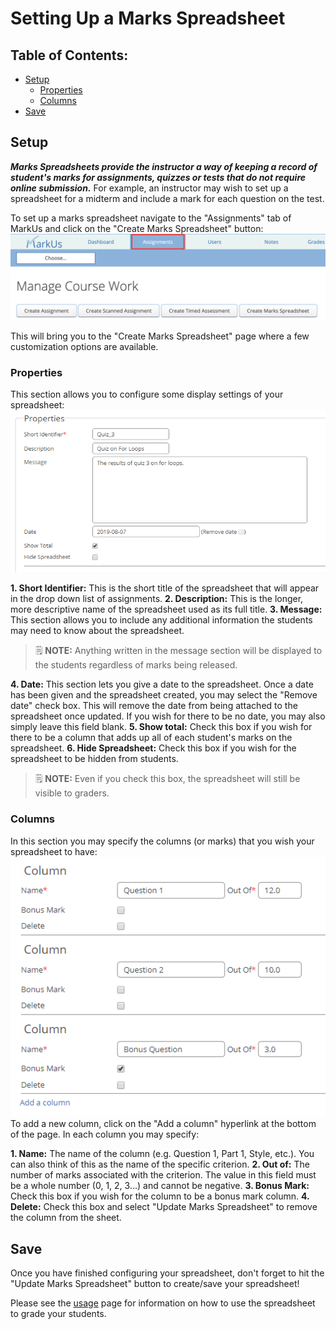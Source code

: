 # Setting Up a Marks Spreadsheet

## Table of Contents:
 - [Setup](#setup)
     - [Properties](#properties)
     - [Columns](#columns)
 - [Save](#save)


## Setup
***Marks Spreadsheets provide the instructor a way of keeping a record of student's marks for assignments, quizzes or tests that do not require online submission.*** For example, an instructor may wish to set up a spreadsheet for a midterm and include a mark for each question on the test.

To set up a marks spreadsheet navigate to the "Assignments" tab of MarkUs and click on the "Create Marks Spreadsheet" button:
![Create Marks Spreadsheet](./images/assignment-tab.png)

This will bring you to the "Create Marks Spreadsheet" page where a few customization options are available.

### Properties
This section allows you to configure some display settings of your spreadsheet:
![Properties Marks Spreadsheet](./images/marks-spreadsheet-properties.png)

**1. Short Identifier:** This is the short title of the spreadsheet that will appear in the drop down list of assignments.
**2. Description:** This is the longer, more descriptive name of the spreadsheet used as its full title.
**3. Message:** This section allows you to include any additional information the students may need to know about the spreadsheet.
> :spiral_notepad: **NOTE:** Anything written in the message section will be displayed to the students regardless of marks being released.

**4. Date:** This section lets you give a date to the spreadsheet. Once a date has been given and the spreadsheet created, you may select the "Remove date" check box. This will remove the date from being attached to the spreadsheet once updated. If you wish for there to be no date, you may also simply leave this field blank.
**5. Show total:** Check this box if you wish for there to be a column that adds up all of each student's marks on the spreadsheet.
**6. Hide Spreadsheet:** Check this box if you wish for the spreadsheet to be hidden from students.
> :spiral_notepad: **NOTE:** Even if you check this box, the spreadsheet will still be visible to graders.

### Columns
In this section you may specify the columns (or marks) that you wish your spreadsheet to have:
![Columns Spreadsheet](./images/marks-spreadsheet-columns.png)
To add a new column, click on the "Add a column" hyperlink at the bottom of the page. In each column you may specify:

**1. Name:** The name of the column (e.g. Question 1, Part 1, Style, etc.). You can also think of this as the name of the specific criterion.
**2. Out of:** The number of marks associated with the criterion. The value in this field must be a whole number (0, 1, 2, 3...) and cannot be negative.
**3. Bonus Mark:** Check this box if you wish for the column to be a bonus mark column.
**4. Delete:** Check this box and select "Update Marks Spreadsheet" to remove the column from the sheet.

## Save
Once you have finished configuring your spreadsheet, don't forget to hit the "Update Marks Spreadsheet" button to create/save your spreadsheet!

Please see the [usage](./Instructor-Guide--Marks-Spreadsheets--Assigning-Marks) page for information on how to use the spreadsheet to grade your students.
